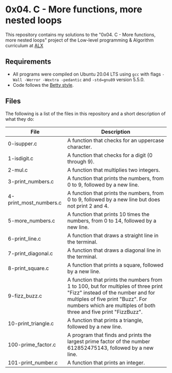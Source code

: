 # 0x04. C - More functions, more nested loops

This repository contains my solutions to the "0x04. C - More functions, more nested loops" project of the Low-level programming & Algorithm curriculum at [ALX](https://www.alxafrica.com/)
## Requirements

* All programs were compiled on Ubuntu 20.04 LTS using `gcc` with flags `-Wall -Werror -Wextra -pedantic` and `-std=gnu89` version 5.5.0.
* Code follows the [Betty style](https://github.com/holbertonschool/Betty/blob/master/betty-style.pl).

## Files

The following is a list of the files in this repository and a short description of what they do:

File | Description
--- | ---
0-isupper.c | A function that checks for an uppercase character.
1-isdigit.c | A function that checks for a digit (0 through 9).
2-mul.c | A function that multiplies two integers.
3-print_numbers.c | A function that prints the numbers, from 0 to 9, followed by a new line.
4-print_most_numbers.c | A function that prints the numbers, from 0 to 9, followed by a new line but does not print 2 and 4.
5-more_numbers.c | A function that prints 10 times the numbers, from 0 to 14, followed by a new line.
6-print_line.c | A function that draws a straight line in the terminal.
7-print_diagonal.c | A function that draws a diagonal line in the terminal.
8-print_square.c | A function that prints a square, followed by a new line.
9-fizz_buzz.c | A function that prints the numbers from 1 to 100, but for multiples of three print "Fizz" instead of the number and for multiples of five print "Buzz". For numbers which are multiples of both three and five print "FizzBuzz".
10-print_triangle.c | A function that prints a triangle, followed by a new line.
100-prime_factor.c | A program that finds and prints the largest prime factor of the number 612852475143, followed by a new line.
101-print_number.c | A function that prints an integer.
